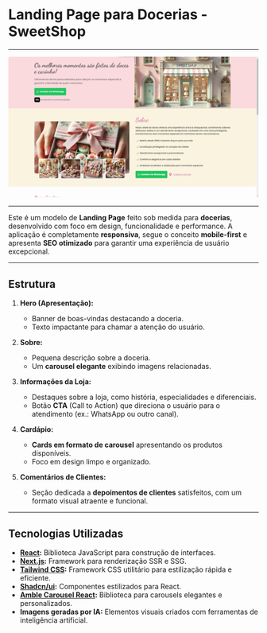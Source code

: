 #  **Landing Page para Docerias - SweetShop**

---

![Espaço reservado para uma imagem ou gif do site em ação](./public/img/image.png)

---

Este é um modelo de **Landing Page** feito sob medida para **docerias**, desenvolvido com foco em design, funcionalidade e performance. A aplicação é completamente **responsiva**, segue o conceito **mobile-first** e apresenta **SEO otimizado** para garantir uma experiência de usuário excepcional.

---

##  **Estrutura**

1. **Hero (Apresentação):**
   - Banner de boas-vindas destacando a doceria.  
   - Texto impactante para chamar a atenção do usuário.

2. **Sobre:**
   - Pequena descrição sobre a doceria.  
   - Um **carousel elegante** exibindo imagens relacionadas.

3. **Informações da Loja:**
   - Destaques sobre a loja, como história, especialidades e diferenciais.  
   - Botão **CTA** (Call to Action) que direciona o usuário para o atendimento (ex.: WhatsApp ou outro canal).

4. **Cardápio:**
   - **Cards em formato de carousel** apresentando os produtos disponíveis.  
   - Foco em design limpo e organizado.

5. **Comentários de Clientes:**
   - Seção dedicada a **depoimentos de clientes** satisfeitos, com um formato visual atraente e funcional.

---

##  **Tecnologias Utilizadas**

- **[React](https://reactjs.org/):** Biblioteca JavaScript para construção de interfaces.  
- **[Next.js](https://nextjs.org/):** Framework para renderização SSR e SSG.  
- **[Tailwind CSS](https://tailwindcss.com/):** Framework CSS utilitário para estilização rápida e eficiente.  
- **[Shadcn/ui](https://shadcn.dev/):** Componentes estilizados para React.  
- **[Amble Carousel React](https://www.npmjs.com/package/amble-carousel-react):** Biblioteca para carousels elegantes e personalizados.  
- **Imagens geradas por IA:** Elementos visuais criados com ferramentas de inteligência artificial.

